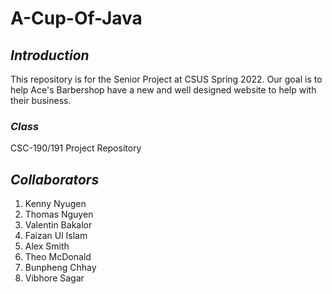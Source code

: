 # **A-Cup-Of-Java**
## *Introduction*
This repository is for the Senior Project at CSUS Spring 2022. Our goal is to help Ace's Barbershop have a new and well designed website to help with their business. 

### *Class*
CSC-190/191 Project Repository

## *Collaborators*
1. Kenny Nyugen
2. Thomas Nguyen
3. Valentin Bakalor
4. Faizan Ul Islam
5. Alex Smith
6. Theo McDonald
7. Bunpheng Chhay
8. Vibhore Sagar
